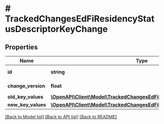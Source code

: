 # # TrackedChangesEdFiResidencyStatusDescriptorKeyChange

## Properties

Name | Type | Description | Notes
------------ | ------------- | ------------- | -------------
**id** | **string** | Resource identifier | [optional]
**change_version** | **float** | Change version | [optional]
**old_key_values** | [**\OpenAPI\Client\Model\TrackedChangesEdFiResidencyStatusDescriptorKey**](TrackedChangesEdFiResidencyStatusDescriptorKey.md) |  | [optional]
**new_key_values** | [**\OpenAPI\Client\Model\TrackedChangesEdFiResidencyStatusDescriptorKey**](TrackedChangesEdFiResidencyStatusDescriptorKey.md) |  | [optional]

[[Back to Model list]](../../README.md#models) [[Back to API list]](../../README.md#endpoints) [[Back to README]](../../README.md)
